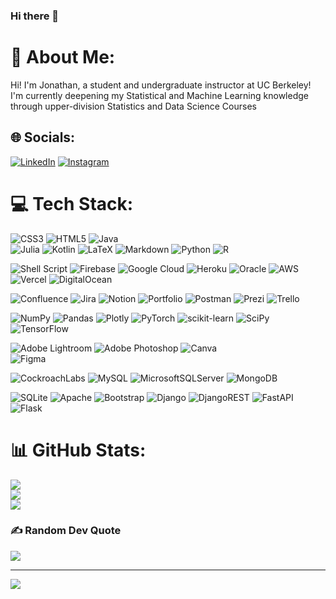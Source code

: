 ### Hi there 👋

<!--
**jonathanferrari/jonathanferrari** is a ✨ _special_ ✨ repository because its `README.md` (this file) appears on your GitHub profile.

Here are some ideas to get you started:

- 🔭 I’m currently working on ...
- 🌱 I’m currently learning ...
- 👯 I’m looking to collaborate on ...
- 🤔 I’m looking for help with ...
- 💬 Ask me about ...
- 📫 How to reach me: ...
- 😄 Pronouns: ...
- ⚡ Fun fact: ...
-->
# 💫 About Me:
Hi! I'm Jonathan, a student and undergraduate instructor at UC Berkeley!<br>I'm currently deepening my Statistical and Machine Learning knowledge through upper-division Statistics and Data Science Courses



## 🌐 Socials:
[![LinkedIn](https://img.shields.io/badge/LinkedIn-%230077B5.svg?logo=linkedin&logoColor=white)](https://linkedin.com/in/jonathanferrari) 
[![Instagram](https://img.shields.io/badge/Instagram-%23E4405F.svg?logo=Instagram&logoColor=white)](https://instagram.com/jf.errari) 

# 💻 Tech Stack:
![CSS3](https://img.shields.io/badge/css3-%231572B6.svg?style=plastic&logo=css3&logoColor=white) 
![HTML5](https://img.shields.io/badge/html5-%23E34F26.svg?style=plastic&logo=html5&logoColor=white) 
![Java](https://img.shields.io/badge/java-%23ED8B00.svg?style=plastic&logo=java&logoColor=white) 	
![Julia](https://img.shields.io/badge/-Julia-9558B2?style=plastic&logo=julia&logoColor=white) 
![Kotlin](https://img.shields.io/badge/kotlin-%230095D5.svg?style=plastic&logo=kotlin&logoColor=white) 
![LaTeX](https://img.shields.io/badge/latex-%23008080.svg?style=plastic&logo=latex&logoColor=white) 
![Markdown](https://img.shields.io/badge/markdown-%23000000.svg?style=plastic&logo=markdown&logoColor=white) 
![Python](https://img.shields.io/badge/python-3670A0?style=plastic&logo=python&logoColor=ffdd54) 
![R](https://img.shields.io/badge/r-%23276DC3.svg?style=plastic&logo=r&logoColor=white)

![Shell Script](https://img.shields.io/badge/shell_script-%23121011.svg?style=plastic&logo=gnu-bash&logoColor=white) 
![Firebase](https://img.shields.io/badge/firebase-%23039BE5.svg?style=plastic&logo=firebase) 
![Google Cloud](https://img.shields.io/badge/Google%20Cloud-%234285F4.svg?style=plastic&logo=google-cloud&logoColor=white) 
![Heroku](https://img.shields.io/badge/heroku-%23430098.svg?style=plastic&logo=heroku&logoColor=white) 
![Oracle](https://img.shields.io/badge/Oracle-F80000?style=plastic&logo=oracle&logoColor=white) 
![AWS](https://img.shields.io/badge/AWS-%23FF9900.svg?style=plastic&logo=amazon-aws&logoColor=white) 
![Vercel](https://img.shields.io/badge/vercel-%23000000.svg?style=plastic&logo=vercel&logoColor=white) 
![DigitalOcean](https://img.shields.io/badge/DigitalOcean-%230167ff.svg?style=plastic&logo=digitalOcean&logoColor=white)

![Confluence](https://img.shields.io/badge/confluence-%23172BF4.svg?style=plastic&logo=confluence&logoColor=white) 
![Jira](https://img.shields.io/badge/jira-%230A0FFF.svg?style=plastic&logo=jira&logoColor=white) 
![Notion](https://img.shields.io/badge/Notion-%23000000.svg?style=plastic&logo=notion&logoColor=white) 
![Portfolio](https://img.shields.io/badge/Portfolio-%23000000.svg?style=plastic&logo=firefox&logoColor=#FF7139) 
![Postman](https://img.shields.io/badge/Postman-FF6C37?style=plastic&logo=postman&logoColor=white) 
![Prezi](https://img.shields.io/badge/Prezi-%23000000.svg?style=plastic&logo=Prezi&logoColor=white) 
![Trello](https://img.shields.io/badge/Trello-%23026AA7.svg?style=plastic&logo=Trello&logoColor=white)

![NumPy](https://img.shields.io/badge/numpy-%23013243.svg?style=plastic&logo=numpy&logoColor=white) 
![Pandas](https://img.shields.io/badge/pandas-%23150458.svg?style=plastic&logo=pandas&logoColor=white) 
![Plotly](https://img.shields.io/badge/Plotly-%233F4F75.svg?style=plastic&logo=plotly&logoColor=white) 
![PyTorch](https://img.shields.io/badge/PyTorch-%23EE4C2C.svg?style=plastic&logo=PyTorch&logoColor=white) 
![scikit-learn](https://img.shields.io/badge/scikit--learn-%23F7931E.svg?style=plastic&logo=scikit-learn&logoColor=white) 
![SciPy](https://img.shields.io/badge/SciPy-%230C55A5.svg?style=plastic&logo=scipy&logoColor=%white) 
![TensorFlow](https://img.shields.io/badge/TensorFlow-%23FF6F00.svg?style=plastic&logo=TensorFlow&logoColor=white) 

![Adobe Lightroom](https://img.shields.io/badge/Adobe%20Lightroom-31A8FF.svg?style=plastic&logo=Adobe%20Lightroom&logoColor=white) 
![Adobe Photoshop](https://img.shields.io/badge/adobephotoshop-%2331A8FF.svg?style=plastic&logo=adobephotoshop&logoColor=white) 
![Canva](https://img.shields.io/badge/Canva-%2300C4CC.svg?style=plastic&logo=Canva&logoColor=white) 	
![Figma](https://img.shields.io/badge/figma-%23F24E1E.svg?style=plastic&logo=figma&logoColor=white)

![CockroachLabs](https://img.shields.io/badge/Cockroach%20Labs-6933FF?style=plastic&logo=Cockroach%20Labs&logoColor=white) 
![MySQL](https://img.shields.io/badge/mysql-%2300f.svg?style=plastic&logo=mysql&logoColor=white) 
![MicrosoftSQLServer](https://img.shields.io/badge/Microsoft%20SQL%20Sever-CC2927?style=plastic&logo=microsoft%20sql%20server&logoColor=white) 
![MongoDB](https://img.shields.io/badge/MongoDB-%234ea94b.svg?style=plastic&logo=mongodb&logoColor=white) 

![SQLite](https://img.shields.io/badge/sqlite-%2307405e.svg?style=plastic&logo=sqlite&logoColor=white) 
![Apache](https://img.shields.io/badge/apache-%23D42029.svg?style=plastic&logo=apache&logoColor=white)
![Bootstrap](https://img.shields.io/badge/bootstrap-%23563D7C.svg?style=plastic&logo=bootstrap&logoColor=white) 
![Django](https://img.shields.io/badge/django-%23092E20.svg?style=plastic&logo=django&logoColor=white) 
![DjangoREST](https://img.shields.io/badge/DJANGO-REST-ff1709?style=plastic&logo=django&logoColor=white&color=ff1709&labelColor=gray) 
![FastAPI](https://img.shields.io/badge/FastAPI-005571?style=plastic&logo=fastapi) 
![Flask](https://img.shields.io/badge/flask-%23000.svg?style=plastic&logo=flask&logoColor=white)

# 📊 GitHub Stats:
![](https://github-readme-stats.vercel.app/api?username=jonathanferrari&theme=darcula&hide_border=true&include_all_commits=false&count_private=true&show_icons=true&bg_color=00000000&hide=stars,prs&card_width=750)<br/>
![](https://github-readme-streak-stats.herokuapp.com/?user=jonathanferrari&theme=dark&hide_border=false)<br/>
![](https://github-readme-stats.vercel.app/api/top-langs/?username=jonathanferrari&theme=darcula&hide_border=true&include_all_commits=true&count_private=true&layout=compact&hide=html,dart,c,cmake&bg_color=00000000&card_width=750)


### ✍️ Random Dev Quote
![](https://quotes-github-readme.vercel.app/api?type=vetical&theme=radical)

---
[![](https://visitcount.itsvg.in/api?id=jonathanferrari&icon=1&color=1)](https://visitcount.itsvg.in)

<!-- Proudly created with GPRM ( https://gprm.itsvg.in ) -->

